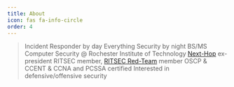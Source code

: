 ```yaml
---
title: About
icon: fas fa-info-circle
order: 4
---
```


> Incident Responder by day
> Everything Security by night 
> BS/MS Computer Security @ Rochester Institute of Technology
> [Next-Hop](http://nexthop.network/) ex-president
> RITSEC member, [RITSEC Red-Team](https://github.com/RITRedteam/) member
> OSCP & CCENT & CCNA and PCSSA certified
> Interested in defensive/offensive security 

